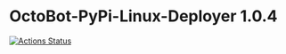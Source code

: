 # OctoBot-PyPi-Linux-Deployer 1.0.4
[![Actions Status](https://github.com/Drakkar-Software/OctoBot-PyPi-Linux-Deployer/workflows/Docker%20Image%20CI/badge.svg)](https://github.com/Drakkar-Software/OctoBot-PyPi-Linux-Deployer/actions)
